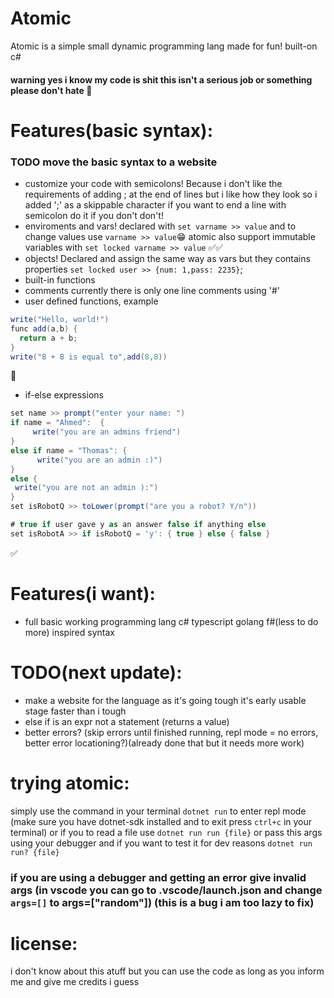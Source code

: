 # Atomic
Atomic is a simple small dynamic programming lang made for fun! built-on c#
#### warning yes i know my code is shit this isn't a serious job or something please don't hate 🥳

# Features(basic syntax):
### TODO move the basic syntax to a website
- customize your code with semicolons! Because i don't like the requirements of adding ; at the end of lines but i like how they look so i added ';' as a skippable character if you want to end a line with semicolon do it if you don't don't!
- enviroments and vars! declared with ```set varname >> value``` and to change values use ```varname >> value```😁
atomic also support immutable variables with ```set locked varname >> value``` ✅✅
- objects! Declared and assign the same way as vars but they contains properties ```set locked user >> {num: 1,pass: 2235}```;
- built-in functions
- comments currently there is only one line comments using '#'
- user defined functions, example
```cs
write("Hello, world!")
func add(a,b) {
  return a + b;
}
write("8 + 8 is equal to",add(8,8))
```
🦜
- if-else expressions
```cs
set name >> prompt("enter your name: ")
if name = "Ahmed":  {
     write("you are an admins friend")
}
else if name = "Thomas": {
      write("you are an admin :)")
}
else {
 write("you are not an admin ):")
}
set isRobotQ >> toLower(prompt("are you a robot? Y/n"))

# true if user gave y as an answer false if anything else
set isRobotA >> if isRobotQ = 'y': { true } else { false }
```
✅
# Features(i want):
- full basic working programming lang c# typescript golang f#(less to do more) inspired syntax
# TODO(next update):
- make a website for the language as it's going tough it's early usable stage faster than i tough
- else if is an expr not a statement (returns a value)
- better errors? (skip errors until finished running, repl mode = no errors, better error locationing?)(already done that but it needs more work)
# trying atomic:
simply use the command in your terminal ```dotnet run``` to enter repl mode
(make sure you have dotnet-sdk installed and to exit press ```ctrl+c``` in your terminal)
or if you to read a file use ```dotnet run run {file}``` or pass this args using your debugger
and if you want to test it for dev reasons ```dotnet run run? {file}``` 
### if you are using a debugger and getting an error give invalid args (in vscode you can go to .vscode/launch.json and change ```args=[]``` to args=["random"]) (this is a bug i am too lazy to fix)

# license:

i don't know about this atuff but you can use the code as long as you inform me and give me credits i guess
